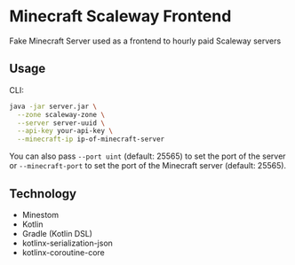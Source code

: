 # Minecraft Scaleway Frontend

Fake Minecraft Server used as a frontend to hourly paid Scaleway servers

## Usage

CLI:
```bash
java -jar server.jar \
  --zone scaleway-zone \
  --server server-uuid \
  --api-key your-api-key \
  --minecraft-ip ip-of-minecraft-server
```

You can also pass `--port uint` (default: 25565) to set the port of the server or `--minecraft-port` to set the port
of the Minecraft server (default: 25565).

## Technology

- Minestom
- Kotlin
- Gradle (Kotlin DSL)
- kotlinx-serialization-json
- kotlinx-coroutine-core